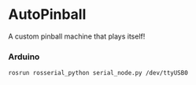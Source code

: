 # AutoPinball
A custom pinball machine that plays itself!

### Arduino
```bash
rosrun rosserial_python serial_node.py /dev/ttyUSB0
```
